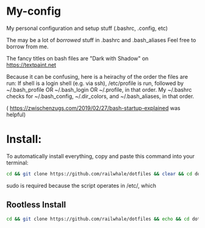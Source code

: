 # My-config
My personal configuration and setup stuff (.bashrc, .config, etc)

The may be a lot of *borrowed* stuff in .bashrc and .bash_aliases
Feel free to borrow from me.

The fancy titles on bash files are "Dark with Shadow" on https://textpaint.net

Because it can be confusing, here is a heirachy of the order the files are run:
If shell is a login shell (e.g. via ssh), /etc/profile is run, followed by ~/.bash_profile OR ~/.bash_login OR ~/.profile, in that order.
My ~/.bashrc checks for ~/.bash_config, ~/.dir_colors, and ~/.bash_aliases, in that order.

( https://zwischenzugs.com/2019/02/27/bash-startup-explained was helpful)


# Install:
To automatically install everything, copy and paste this command into your terminal:
```bash
cd && git clone https://github.com/railwhale/dotfiles && clear && cd dotfiles && sudo ./install.sh
```
sudo is required because the script operates in /etc/, which

## Rootless Install
```bash
cd && git clone https://github.com/railwhale/dotfiles && echo && cd dotfiles && chmod +x ./home-install.sh && ./home-install.sh
